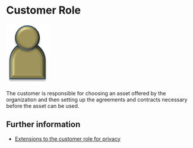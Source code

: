 <!-- SPDX-License-Identifier: CC-BY-4.0 -->
<!-- Copyright Contributors to the ODPi Data Governance project. -->

# Customer Role

![Icon](advocate-role.png)

The customer is responsible for choosing an asset offered by the
organization and then setting up the agreements and contracts
necessary before the asset can be used.

## Further information

* [Extensions to the customer role for privacy](../../data-privacy-pack/role-extensions-for-privacy.md)
